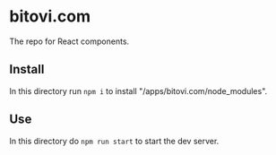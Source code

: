 # bitovi.com

The repo for React components.

## Install

In this directory run `npm i` to install "/apps/bitovi.com/node_modules".

## Use

In this directory do `npm run start` to start the dev server.
